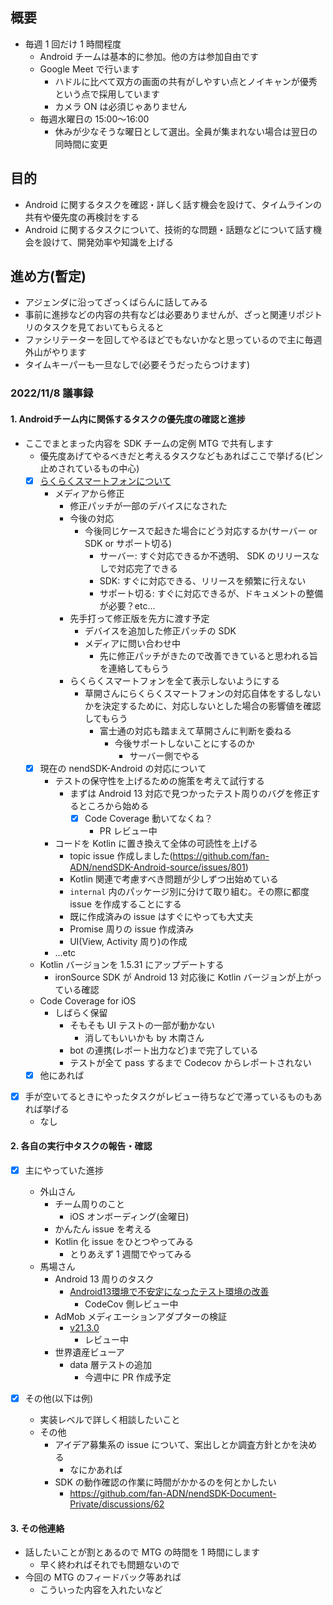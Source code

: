 ## 概要

- 毎週 1 回だけ 1 時間程度
  - Android チームは基本的に参加。他の方は参加自由です
  - Google Meet で行います
    - ハドルに比べて双方の画面の共有がしやすい点とノイキャンが優秀という点で採用しています
    - カメラ ON は必須じゃありません
  - 毎週水曜日の 15:00～16:00
    - 休みが少なそうな曜日として選出。全員が集まれない場合は翌日の同時間に変更

## 目的

- Android に関するタスクを確認・詳しく話す機会を設けて、タイムラインの共有や優先度の再検討をする
- Android に関するタスクについて、技術的な問題・話題などについて話す機会を設けて、開発効率や知識を上げる

## 進め方(暫定)

- アジェンダに沿ってざっくばらんに話してみる
- 事前に進捗などの内容の共有などは必要ありませんが、ざっと関連リポジトリのタスクを見ておいてもらえると
- ファシリテーターを回してやるほどでもないかなと思っているので主に毎週外山がやります
- タイムキーパーも一旦なしで(必要そうだったらつけます)

### 2022/11/8 議事録

#### 1. Androidチーム内に関係するタスクの優先度の確認と進捗

- ここでまとまった内容を SDK チームの定例 MTG で共有します
  - 優先度あげてやるべきだと考えるタスクなどもあればここで挙げる(ピン止めされているもの中心)
  - [x] [らくらくスマートフォンについて](https://github.com/fan-ADN/nendSDK-Android-source/issues/672)
    - メディアから修正
      - 修正パッチが一部のデバイスになされた
      - 今後の対応
        - 今後同じケースで起きた場合にどう対応するか(サーバー or SDK or サポート切る)
          - サーバー: すぐ対応できるか不透明、 SDK のリリースなしで対応完了できる
          - SDK: すぐに対応できる、リリースを頻繁に行えない
          - サポート切る: すぐに対応できるが、ドキュメントの整備が必要？etc...
      - 先手打って修正版を先方に渡す予定
        - デバイスを追加した修正パッチの SDK
        - メディアに問い合わせ中
          - 先に修正パッチがきたので改善できていると思われる旨を連絡してもらう
      - らくらくスマートフォンを全て表示しないようにする
          - 草開さんにらくらくスマートフォンの対応自体をするしないかを決定するために、対応しないとした場合の影響値を確認してもらう
            - 富士通の対応も踏まえて草開さんに判断を委ねる
              - 今後サポートしないことにするのか
                - サーバー側でやる
  - [x] 現在の nendSDK-Android の対応について
    - テストの保守性を上げるための施策を考えて試行する
      - まずは Android 13 対応で見つかったテスト周りのバグを修正するところから始める
        - [x] Code Coverage 動いてなくね？
          - PR レビュー中
    - コードを Kotlin に置き換えて全体の可読性を上げる
      - topic issue 作成しました(https://github.com/fan-ADN/nendSDK-Android-source/issues/801)
      - Kotlin 関連で考慮すべき問題が少しずつ出始めている
      - `internal` 内のパッケージ別に分けて取り組む。その際に都度 issue を作成することにする
      - 既に作成済みの issue はすぐにやっても大丈夫
      - Promise 周りの issue 作成済み
      - UI(View, Activity 周り)の作成
    - ...etc
  - Kotlin バージョンを 1.5.31 にアップデートする
    - ironSource SDK が Android 13 対応後に Kotlin バージョンが上がっている確認
  - Code Coverage for iOS
    - しばらく保留
      - そもそも UI テストの一部が動かない
        - 消してもいいかも by 木南さん
      - bot の連携(レポート出力など)まで完了している
      - テストが全て pass するまで Codecov からレポートされない
  - [x] 他にあれば

- [x] 手が空いてるときにやったタスクがレビュー待ちなどで滞っているものもあれば挙げる
  - なし

#### 2. 各自の実行中タスクの報告・確認

- [x] 主にやっていた進捗
  - 外山さん
    - チーム周りのこと
      - iOS オンボーディング(金曜日)
    - かんたん issue を考える
    - Kotlin 化 issue をひとつやってみる
      - とりあえず 1 週間でやってみる
  - 馬場さん
    - Android 13 周りのタスク
      - [Android13環境で不安定になったテスト環境の改善](https://github.com/fan-ADN/nendSDK-Android-source/issues/797)
        - CodeCov 側レビュー中
    - AdMob メディエーションアダプターの検証
      - [v21.3.0](https://github.com/fan-ADN/nendSDK-Android-admob-mediation-source/pull/102)
        - レビュー中
    - 世界遺産ビューア
      - data 層テストの追加
        - 今週中に PR 作成予定

- [x] その他(以下は例)
  - 実装レベルで詳しく相談したいこと
  - その他
    - アイデア募集系の issue について、案出しとか調査方針とかを決める
      - なにかあれば
    - SDK の動作確認の作業に時間がかかるのを何とかしたい
      - https://github.com/fan-ADN/nendSDK-Document-Private/discussions/62

#### 3. その他連絡

- 話したいことが割とあるので MTG の時間を 1 時間にします
  - 早く終わればそれでも問題ないので
- 今回の MTG のフィードバック等あれば
  - こういった内容を入れたいなど
